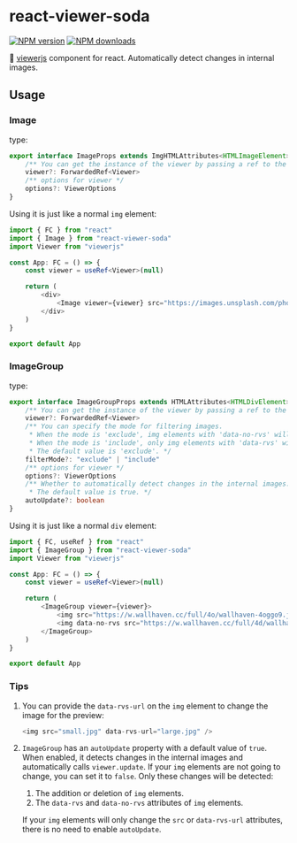 # react-viewer-soda

[![NPM version](https://img.shields.io/npm/v/react-viewer-soda.svg?style=flat)](https://npmjs.org/package/react-viewer-soda)
[![NPM downloads](https://img.shields.io/npm/dm/react-viewer-soda)](https://npmjs.org/package/react-viewer-soda)

🥤 [viewerjs](https://npmjs.org/package/viewerjs) component for react. Automatically detect changes in internal images.

## Usage

### Image

type:

```typescript
export interface ImageProps extends ImgHTMLAttributes<HTMLImageElement> {
    /** You can get the instance of the viewer by passing a ref to the viewer property in props. */
    viewer?: ForwardedRef<Viewer>
    /** options for viewer */
    options?: ViewerOptions
}
```

Using it is just like a normal `img` element:

```typescript
import { FC } from "react"
import { Image } from "react-viewer-soda"
import Viewer from "viewerjs" 

const App: FC = () => {
    const viewer = useRef<Viewer>(null)

    return (
        <div>
            <Image viewer={viewer} src="https://images.unsplash.com/photo-1608037521244-f1c6c7635194" width={640} />
        </div>
    )
}

export default App
```

### ImageGroup

type:

```typescript
export interface ImageGroupProps extends HTMLAttributes<HTMLDivElement> {
    /** You can get the instance of the viewer by passing a ref to the viewer property in props. */
    viewer?: ForwardedRef<Viewer>
    /** You can specify the mode for filtering images.
     * When the mode is 'exclude', img elements with 'data-no-rvs' will not be previewed.
     * When the mode is 'include', only img elements with 'data-rvs' will be previewed.
     * The default value is 'exclude'. */
    filterMode?: "exclude" | "include"
    /** options for viewer */
    options?: ViewerOptions
    /** Whether to automatically detect changes in the internal images.
     * The default value is true. */
    autoUpdate?: boolean
}
```

Using it is just like a normal `div` element:

```typescript
import { FC, useRef } from "react"
import { ImageGroup } from "react-viewer-soda"
import Viewer from "viewerjs" 

const App: FC = () => {
    const viewer = useRef<Viewer>(null)

    return (
        <ImageGroup viewer={viewer}>
            <img src="https://w.wallhaven.cc/full/4o/wallhaven-4oggo9.jpg" width={640} />
            <img data-no-rvs src="https://w.wallhaven.cc/full/4d/wallhaven-4d666l.jpg" width={640} />
        </ImageGroup>
    )
}

export default App
```

### Tips

1. You can provide the `data-rvs-url` on the `img` element to change the image for the preview:

    ```typescript
    <img src="small.jpg" data-rvs-url="large.jpg" />    
    ```

2. `ImageGroup` has an `autoUpdate` property with a default value of `true`. When enabled, it detects changes in the internal images and automatically calls `viewer.update`. If your `img` elements are not going to change, you can set it to `false`. Only these changes will be detected:

    1. The addition or deletion of `img` elements.
    2. The `data-rvs` and `data-no-rvs` attributes of `img` elements.

    If your `img` elements will only change the `src` or `data-rvs-url` attributes, there is no need to enable `autoUpdate`.
